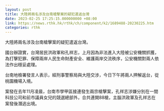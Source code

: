 ```yaml
---
layout: post
title: 大陸將兩名涉及台南槍擊案的疑犯遣返台灣
date: 2023-02-25 17:25:15.000000000 +08:00
link: https://news.rthk.hk/rthk/ch/component/k2/1689488-20230225.htm
categories: rthk
---
```


大陸將兩名涉及台南槍擊案的疑犯遣返台灣。

國台辦證實，台灣居民洪政軍和孔祥志，上月因為非法進入大陸被公安機關抓獲，為打擊犯罪、保障兩岸人民生命財產安全、維護兩岸交流秩序，公安機關對兩人依法作出穩妥處理。

台南地檢署發言人表示，經刑事警察局與大陸交涉，今日下午將兩人押解返台，從桃園機場入境。

案發在去年11月凌晨，台南市學甲區接連發生兩宗槍擊案，孔祥志涉嫌分別在一間科技公司和前市議員女兒的競選總部外，合共連開88槍，主腦洪政軍及孔祥志在案發後潛逃出境。
